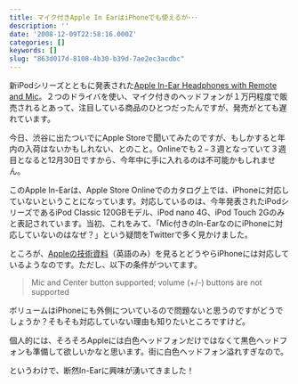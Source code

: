 ```yaml
---
title: マイク付きApple In EarはiPhoneでも使えるが･･･
description: ''
date: '2008-12-09T22:58:16.000Z'
categories: []
keywords: []
slug: "863d017d-8108-4b30-b39d-7ae2ec3acdbc"
---
```

新iPodシリーズとともに発表された[Apple In-Ear Headphones with Remote and Mic](http://store.apple.com/jp/product/MA850G/A?mco=Mjg3OTcwOQ)。２つのドライバを使い、マイク付きのヘッドフォンが１万円程度で販売されるとあって、注目している商品のひとつだったんですが、発売がとても遅れています。

今日、渋谷に出たついでにApple Storeで聞いてみたのですが、もしかすると年内の入荷はないかもしれない、とのこと。Onlineでも２−３週となっていて３週目となると12月30日ですから、今年中に手に入れるのは不可能かもしれません。

このApple In-Earは、Apple Store Onlineでのカタログ上では、iPhoneに対応していないということになっています。対応しているのは、今年発表されたiPodシリーズであるiPod Classic 120GBモデル、iPod nano 4G、iPod Touch 2Gのみと表記されています。当初、これをみて、「Mic付きのIn-EarなのにiPhoneに対応していないのはなぜ？」という疑問をTwitterで多く見かけました。

ところが、[Appleの技術資料](http://support.apple.com/kb/HT3310)（英語のみ）を見るとどうやらiPhoneには対応しているようなのです。ただし、以下の条件がついてます。

> Mic and Center button supported; volume (+/-) buttons are not supported

ボリュームはiPhoneにも外側についているので問題ないと思うのですがどうでしょうか？そもそも対応していない理由も知りたいところですけど。

個人的には、そろそろAppleには白色ヘッドフォンだけではなくて黒色ヘッドフォンも準備して欲しいかなと思います。街に白色ヘッドフォン溢れすぎなので。

というわけで、断然In-Earに興味が湧いてきました！